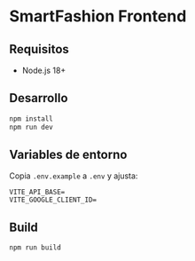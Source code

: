 # SmartFashion Frontend

## Requisitos
- Node.js 18+

## Desarrollo
```bash
npm install
npm run dev
```

## Variables de entorno
Copia `.env.example` a `.env` y ajusta:
```
VITE_API_BASE=
VITE_GOOGLE_CLIENT_ID=
```

## Build
```bash
npm run build
```
